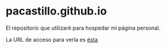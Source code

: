 # pacastillo.github.io

El repositorio que utilizaré para hospedar mi página personal.

La URL de acceso para verla es [ésta](http://pacastillo.github.io)
